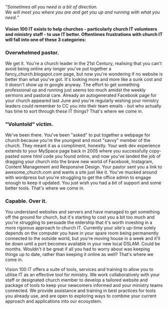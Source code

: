 <div class="text-slab">
  <em><q>Sometimes all you need is a bit of direction. <br /> We will meet you where you are and get you up and running with what you need.</q></em>
</div>
<h4>Vision 100 IT exists to help churches - particularly church IT volunteers and ministry staff - to use IT better. Oftentimes frustrations with church IT will fall into one of these 3 categories:</h4>
<div class="example">
<div class="church-leader text-block-3">
<h3>Overwhelmed pastor.</h3>
<div class="collapse">
We get it. You're a church leader in the 21st Century, realising that you can't avoid being online any longer you've put together a fancy_church.blogspot.com page, but now you're wondering if no website is better than what you've got. It's looking more and more like a sunk cost and it doesn't show up in google anyway. The effort to get something professional up and running just seems too much amidst the weekly sermons and pastoral care. Already an autogenerated Facebook page for your church appeared last June and you're regularly wishing your ministry leaders could remember to CC you into their team emails - but who actually has time to sort through these IT things?
That's where we come in.</div></div>
<div class="church-volunteer text-block-3">
<h3>"Voluntold" victim.</h3>
<div class="collapse">
We've been there. You've been "asked" to put together a webpage for church because you're the youngest and most "savvy" member of the church. They meant it as a compliment, honestly. Your web dev experience extends to your MySpace page back in 2005 where you successfully copy-pasted some html code you found online, and now you've landed the job of dragging your church into the brave new world of Facebook, Instagram, Content Management and Responsive Design. Your pastor sent you a link to awesome_church.com and wants a site just like it. You've mucked around with wordpress but you're struggling to get the office admin to engage enough to keep it updated. You just wish you had a bit of support and some better tools.
That's where we come in.</div></div>
<div class="IT-guru text-block-3">
<h3>Capable. Over it.</h3>
<div class="collapse">
You understand websites and servers and have managed to get something off the ground for church, but it's starting to cost you a bit too much and you're struggling to persuade the eldership that it's worth investing in a more rigorous approach to church IT. Currently your site's up-time solely depends on the computer you have in your spare room being permanently connected to the outside world, but you're moving house in a week and it'll be down until a port becomes available in your new local DSLAM. Could be months. Wouldn't it be great if all you had to worry about was keeping things up to date, rather than keeping it online as well?
That's where we come in.</div></div>
</div>
<p>Vision 100 IT offers a suite of tools, services and training to allow you to utilise IT as an effective tool for ministry. We work collaboratively with your staff or designated church member to develop a tailored website and package of tools to keep your newcomers informed and your ministry teams connected. We provide assistance and training in best practices for tools you already use, and are open to exploring ways to combine your current approach and applications into our ecosystem.</p>
